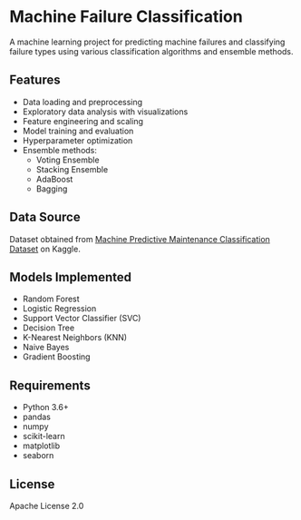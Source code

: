 # Machine Failure Classification

A machine learning project for predicting machine failures and classifying failure types using various classification algorithms and ensemble methods.

## Features

- Data loading and preprocessing
- Exploratory data analysis with visualizations
- Feature engineering and scaling
- Model training and evaluation
- Hyperparameter optimization
- Ensemble methods:
  - Voting Ensemble
  - Stacking Ensemble
  - AdaBoost
  - Bagging

## Data Source

Dataset obtained from [Machine Predictive Maintenance Classification Dataset](https://www.kaggle.com/datasets/shivamb/machine-predictive-maintenance-classification) on Kaggle.

## Models Implemented

- Random Forest
- Logistic Regression
- Support Vector Classifier (SVC)
- Decision Tree
- K-Nearest Neighbors (KNN)
- Naive Bayes
- Gradient Boosting

## Requirements

- Python 3.6+
- pandas
- numpy
- scikit-learn
- matplotlib
- seaborn

## License

Apache License 2.0